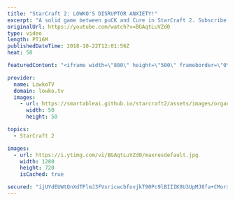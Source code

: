 ```yaml
---
title: "StarCraft 2: LOWKO'S DISRUPTOR ANXIETY!"
excerpt: "A solid game between puCK and Cure in StarCraft 2. Subscribe for more videos: http://lowko.tv/youtube Massive Neural Parasite: https://goo.gl/yX3tHx  Stalkers and Disruptors were the name of the game in Protoss vs Protoss for a long time, however, puCK shows us that with good control that kind of play"
originalUrl: https://youtube.com/watch?v=BGAqtLuVZd0
type: video
length: PT16M
publishedDateTime: 2018-10-22T12:01:56Z
heat: 50

featuredContent: "<iframe width=\"800\" height=\"500\" frameborder=\"0\" src=\"https://www.youtube.com/embed/BGAqtLuVZd0\" allow=\"accelerometer; autoplay; encrypted-media; gyroscope; picture-in-picture\" allowfullscreen></iframe>"

provider:
  name: LowkoTV
  domain: lowko.tv
  images:
    - url: https://smartableai.github.io/starcraft2/assets/images/organizations/lowko.tv-50x50.jpg
      width: 50
      height: 50

topics:
  - StarCraft 2

images:
  - url: https://i.ytimg.com/vi/BGAqtLuVZd0/maxresdefault.jpg
    width: 1280
    height: 720
    isCached: true

secured: "ijUYdEUWtQnXdTPlmJ3FVxricwcbfovjkT90Pc9lBIIIK8U3UpMJ8fa+CMorxsUIzh5DKWe7nBIQEyQb3Idx1dFG63MzFQGVJAplkqhp31uP8vK858WpeD/PKUBedNt2W2FpyKYhwHvHwxPvT8lvIdquSTBdnZfbggZjIECx0x6550wlo5/8rB33NAc+Uev9/0nBP7Z2BMeJv26reirajK4udxYm/BMN6v3BSd2jPXKmbjwpV/zZnOXdlYa6mWcAIL/X48DBY8ABsBnCx9UjMqV71eTZ5awQoB0TijNnT1HGjkL++WGl2CCfNH8XDdCSprjv8VbbheJikw1bNtcOX6wvoHdOcxnj/MNGbjolaTQnKQDjn/CzkmvA1I/hafHEI4oqkgOYkIdc9rZE0lDqrSMtqfNowBHetVO52GvLcGc=;18V8VrI0vz5hVJkt+WKmYw=="
---
```


